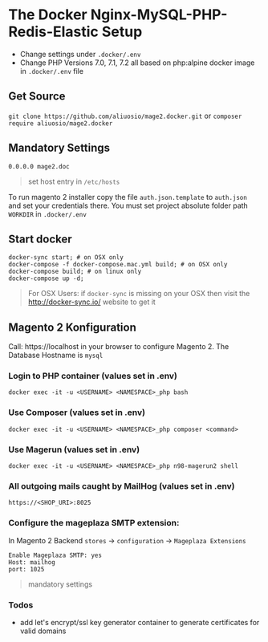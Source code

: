 # The Docker Nginx-MySQL-PHP-Redis-Elastic Setup
* Change settings under ```.docker/.env```
* Change PHP Versions 7.0, 7.1, 7.2 all based on php:alpine docker image in ```.docker/.env``` file

## Get Source
``` git clone https://github.com/aliuosio/mage2.docker.git ```
    or
``` composer require aliuosio/mage2.docker ```

## Mandatory Settings

    0.0.0.0 mage2.doc

> set host entry in ```/etc/hosts``` 

To run magento 2 installer copy the file
```auth.json.template``` to ```auth.json``` and set your credentials there.
You must set project absolute folder path ```WORKDIR``` in ```.docker/.env``` 

## Start docker
    docker-sync start; # on OSX only
    docker-compose -f docker-compose.mac.yml build; # on OSX only
    docker-compose build; # on linux only
    docker-compose up -d; 
> For OSX Users:
if ```docker-sync``` is missing on your OSX then 
visit the http://docker-sync.io/ website to get it

## Magento 2 Konfiguration
Call: https://localhost in your browser to configure Magento 2.
The Database Hostname is ```mysql```

### Login to PHP container (values set in .env)
    docker exec -it -u <USERNAME> <NAMESPACE>_php bash
    
### Use Composer (values set in .env)
    docker exec -it -u <USERNAME> <NAMESPACE>_php composer <command>

### Use Magerun (values set in .env)
    docker exec -it -u <USERNAME> <NAMESPACE>_php n98-magerun2 shell
    
### All outgoing mails caught by MailHog (values set in .env)
    https://<SHOP_URI>:8025

### Configure the mageplaza SMTP extension:
In Magento 2 Backend ```stores``` -> ```configuration``` -> ```Mageplaza Extensions```
    
    Enable Mageplaza SMTP: yes
    Host: mailhog
    port: 1025
    
> mandatory settings

### Todos
* add let's encrypt/ssl key generator container to generate certificates for valid domains
